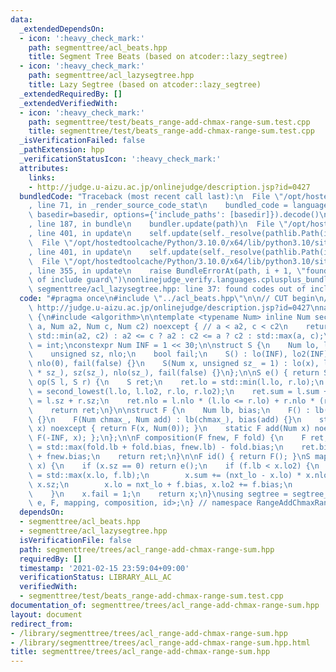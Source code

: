 ```yaml
---
data:
  _extendedDependsOn:
  - icon: ':heavy_check_mark:'
    path: segmenttree/acl_beats.hpp
    title: Segment Tree Beats (based on atcoder::lazy_segtree)
  - icon: ':heavy_check_mark:'
    path: segmenttree/acl_lazysegtree.hpp
    title: Lazy Segtree (based on atcoder::lazy_segtree)
  _extendedRequiredBy: []
  _extendedVerifiedWith:
  - icon: ':heavy_check_mark:'
    path: segmenttree/test/beats_range-add-chmax-range-sum.test.cpp
    title: segmenttree/test/beats_range-add-chmax-range-sum.test.cpp
  _isVerificationFailed: false
  _pathExtension: hpp
  _verificationStatusIcon: ':heavy_check_mark:'
  attributes:
    links:
    - http://judge.u-aizu.ac.jp/onlinejudge/description.jsp?id=0427
  bundledCode: "Traceback (most recent call last):\n  File \"/opt/hostedtoolcache/Python/3.10.0/x64/lib/python3.10/site-packages/onlinejudge_verify/documentation/build.py\"\
    , line 71, in _render_source_code_stat\n    bundled_code = language.bundle(stat.path,\
    \ basedir=basedir, options={'include_paths': [basedir]}).decode()\n  File \"/opt/hostedtoolcache/Python/3.10.0/x64/lib/python3.10/site-packages/onlinejudge_verify/languages/cplusplus.py\"\
    , line 187, in bundle\n    bundler.update(path)\n  File \"/opt/hostedtoolcache/Python/3.10.0/x64/lib/python3.10/site-packages/onlinejudge_verify/languages/cplusplus_bundle.py\"\
    , line 401, in update\n    self.update(self._resolve(pathlib.Path(included), included_from=path))\n\
    \  File \"/opt/hostedtoolcache/Python/3.10.0/x64/lib/python3.10/site-packages/onlinejudge_verify/languages/cplusplus_bundle.py\"\
    , line 401, in update\n    self.update(self._resolve(pathlib.Path(included), included_from=path))\n\
    \  File \"/opt/hostedtoolcache/Python/3.10.0/x64/lib/python3.10/site-packages/onlinejudge_verify/languages/cplusplus_bundle.py\"\
    , line 355, in update\n    raise BundleErrorAt(path, i + 1, \"found codes out\
    \ of include guard\")\nonlinejudge_verify.languages.cplusplus_bundle.BundleErrorAt:\
    \ segmenttree/acl_lazysegtree.hpp: line 37: found codes out of include guard\n"
  code: "#pragma once\n#include \"../acl_beats.hpp\"\n\n// CUT begin\n// Verified:\
    \ http://judge.u-aizu.ac.jp/onlinejudge/description.jsp?id=0427\nnamespace RangeAddChmaxRangeSum\
    \ {\n#include <algorithm>\n\ntemplate <typename Num> inline Num second_lowest(Num\
    \ a, Num a2, Num c, Num c2) noexcept { // a < a2, c < c2\n    return a == c ?\
    \ std::min(a2, c2) : a2 <= c ? a2 : c2 <= a ? c2 : std::max(a, c);\n}\nusing Num\
    \ = int;\nconstexpr Num INF = 1 << 30;\n\nstruct S {\n    Num lo, lo2, sum;\n\
    \    unsigned sz, nlo;\n    bool fail;\n    S() : lo(INF), lo2(INF), sum(0), sz(0),\
    \ nlo(0), fail(false) {}\n    S(Num x, unsigned sz_ = 1) : lo(x), lo2(INF), sum(Num(x)\
    \ * sz_), sz(sz_), nlo(sz_), fail(false) {}\n};\n\nS e() { return S(); }\n\nS\
    \ op(S l, S r) {\n    S ret;\n    ret.lo = std::min(l.lo, r.lo);\n    ret.lo2\
    \ = second_lowest(l.lo, l.lo2, r.lo, r.lo2);\n    ret.sum = l.sum + r.sum, ret.sz\
    \ = l.sz + r.sz;\n    ret.nlo = l.nlo * (l.lo <= r.lo) + r.nlo * (r.lo <= l.lo);\n\
    \    return ret;\n}\n\nstruct F {\n    Num lb, bias;\n    F() : lb(-INF), bias(0)\
    \ {}\n    F(Num chmax_, Num add) : lb(chmax_), bias(add) {}\n    static F chmax(Num\
    \ x) noexcept { return F(x, Num(0)); }\n    static F add(Num x) noexcept { return\
    \ F(-INF, x); };\n};\n\nF composition(F fnew, F fold) {\n    F ret;\n    ret.lb\
    \ = std::max(fold.lb + fold.bias, fnew.lb) - fold.bias;\n    ret.bias = fold.bias\
    \ + fnew.bias;\n    return ret;\n}\n\nF id() { return F(); }\nS mapping(F f, S\
    \ x) {\n    if (x.sz == 0) return e();\n    if (f.lb < x.lo2) {\n        Num nxt_lo\
    \ = std::max(x.lo, f.lb);\n        x.sum += (nxt_lo - x.lo) * x.nlo + f.bias *\
    \ x.sz;\n        x.lo = nxt_lo + f.bias, x.lo2 += f.bias;\n        return x;\n\
    \    }\n    x.fail = 1;\n    return x;\n}\nusing segtree = segtree_beats<S, op,\
    \ e, F, mapping, composition, id>;\n} // namespace RangeAddChmaxRangeSum\n"
  dependsOn:
  - segmenttree/acl_beats.hpp
  - segmenttree/acl_lazysegtree.hpp
  isVerificationFile: false
  path: segmenttree/trees/acl_range-add-chmax-range-sum.hpp
  requiredBy: []
  timestamp: '2021-02-15 23:59:04+09:00'
  verificationStatus: LIBRARY_ALL_AC
  verifiedWith:
  - segmenttree/test/beats_range-add-chmax-range-sum.test.cpp
documentation_of: segmenttree/trees/acl_range-add-chmax-range-sum.hpp
layout: document
redirect_from:
- /library/segmenttree/trees/acl_range-add-chmax-range-sum.hpp
- /library/segmenttree/trees/acl_range-add-chmax-range-sum.hpp.html
title: segmenttree/trees/acl_range-add-chmax-range-sum.hpp
---
```

